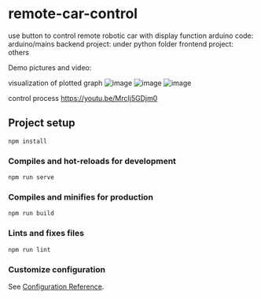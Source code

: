 # remote-car-control
use button to control remote robotic car with display function
arduino code: arduino/mains
backend project: under python folder
frontend project: others

Demo pictures and video:

visualization of plotted graph
![image](https://user-images.githubusercontent.com/82748618/189231854-749bf469-aef0-411e-9593-e586dfd75d7d.png)
![image](https://user-images.githubusercontent.com/82748618/189232244-1ba7a03d-53a0-47a2-92cd-4f2aebff4c81.png)
![image](https://user-images.githubusercontent.com/82748618/189232254-fa91eb35-44fe-4fba-990e-f2b14bb864fa.png)


control process
https://youtu.be/MrcIj5GDjm0


## Project setup
```
npm install
```

### Compiles and hot-reloads for development
```
npm run serve
```

### Compiles and minifies for production
```
npm run build
```

### Lints and fixes files
```
npm run lint
```

### Customize configuration
See [Configuration Reference](https://cli.vuejs.org/config/).

